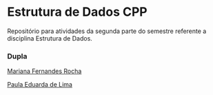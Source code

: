 # Estrutura de Dados CPP
Repositório para atividades da segunda parte do semestre referente a disciplina Estrutura de Dados.

### Dupla 

<a href="https://github.com/marimarifr">Mariana Fernandes Rocha</a>

<a href="https://github.com/PAULA-123">Paula Eduarda de Lima</a>